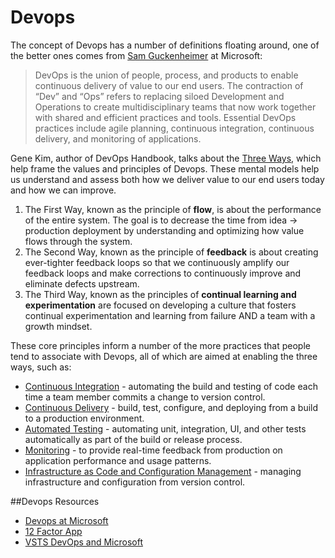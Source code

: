 # Devops
The  concept of Devops has a number of definitions floating around, one of the better ones comes from [Sam Guckenheimer](https://www.visualstudio.com/learn/what-is-devops/) at Microsoft:

>  DevOps is the union of people, process, and products to enable continuous delivery of value to our end users. The contraction of “Dev” and “Ops” refers to replacing siloed Development and Operations to create multidisciplinary teams that now work together with shared and efficient practices and tools. Essential DevOps practices include agile planning, continuous integration, continuous delivery, and monitoring of applications.

Gene Kim, author of DevOps Handbook, talks about the [Three Ways](https://itrevolution.com/the-three-ways-principles-underpinning-devops/), which help frame the values and principles of Devops.  These mental models help us understand and assess both how we deliver value to our end users today and how we can improve.
1. The First Way, known as the principle of **flow**, is about the performance of the entire system.  The goal is to decrease the time from idea -> production deployment by understanding and optimizing how value flows through the system.
2. The Second Way, known as the principle of **feedback** is about creating ever-tighter feedback loops so that we continuously amplify our feedback loops and make corrections to continuously improve and eliminate defects upstream.
3. The Third Way, known as the principles of **continual learning and experimentation** are focused on developing a culture that fosters continual experimentation and learning from failure AND a team with a growth mindset.

These core principles inform a number of the more practices that people tend to associate with Devops, all of which are aimed at enabling the three ways, such as:
- [Continuous Integration](https://www.visualstudio.com/learn/what-is-continuous-integration/) - automating the build and testing of code each time a team member commits a change to version control.
- [Continuous Delivery](https://www.visualstudio.com/learn/what-is-continuous-delivery/) - build, test, configure, and deploying from a build to a production environment.
- [Automated Testing](https://www.visualstudio.com/learn/shift-left-make-testing-fast-reliable/) - automating unit, integration, UI, and other tests automatically as part of the build or release process.
- [Monitoring](https://www.visualstudio.com/learn/what-is-monitoring/) - to provide real-time feedback from production on application performance and usage patterns.
- [Infrastructure as Code and Configuration Management](https://www.visualstudio.com/learn/what-is-infrastructure-as-code/) - managing infrastructure and configuration from version control.

##Devops Resources
- [Devops at Microsoft](https://www.visualstudio.com/learn/devops-at-microsoft/)
- [12 Factor App](https://12factor.net/)
- [VSTS DevOps and Microsoft](https://www.visualstudio.com/devops/)